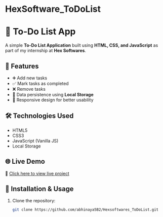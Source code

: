 # HexSoftware_ToDoList
# 📝 To-Do List App

A simple **To-Do List Application** built using **HTML, CSS, and JavaScript** as part of my internship at **Hex Softwares**.

## 🚀 Features
- ➕ Add new tasks  
- ✅ Mark tasks as completed  
- ❌ Remove tasks  
- 💾 Data persistence using **Local Storage**  
- 📱 Responsive design for better usability  

## 🛠️ Technologies Used
- HTML5  
- CSS3  
- JavaScript (Vanilla JS)  
- Local Storage  

## 🌐 Live Demo
🔗 [Click here to view live project](http://127.0.0.1:5500/todolist.html)

## 📂 Installation & Usage
1. Clone the repository:  
   ```bash
   git clone https://github.com/abhinaya5B2/Hexsoftwares_ToDoList.git
